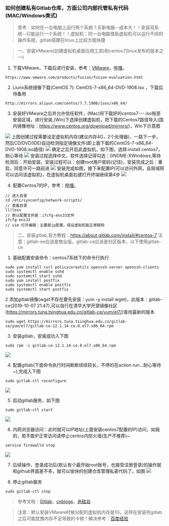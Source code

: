 ### 如何创建私有Gitlab仓库，方面公司内部托管私有代码(MAC/Windows类式)
> 思考：如何在一台电脑上运行两个系统？买新电脑--成本大！！安装双系统--只能运行一个系统！！虚拟机：同一台电脑借助虚拟机可以运行不同的操作系统，gitlab搭建在linux上比较方面快捷

> 一、安装VMware(创建虚拟机桌面应用工具)和centos7(linux发布的版本之一)

1. 下载VMware，下载后进行安装，参考：[VMware](https://www.cnblogs.com/zhangycun/p/10932326.html)，[哔哩](https://www.bilibili.com/video/av24441039?p=56)。

```
https://www.vmware.com/products/fusion/fusion-evaluation.html
```

2. Liunx系统镜像下载(CentOS 7): CentOS-7-x86_64-DVD-1908.iso ，下载后待备用

```
http://mirrors.aliyun.com/centos/7.7.1908/isos/x86_64/
```

3. 安装好VMware之后并允许信任软件，(Mac)将下载好的centos7---.iso拖至安装区域，进行安装,(Win)下选择创建虚拟机，把下载的Centos7路径导入(国内镜像地址：https://www.centos.org/download/mirrors/)，Win下示意图

![](./img/vmware1.png)
上图创建过程需要设定虚拟机内存(建议内存4G，2个处理器)，一路下一步，然后CD/DVD(IDE)自动检测指定镜像文件(即上面下载的CentOS-7-x86_64-DVD-1908.iso路径)
![](./img/vmware2.png)
确定之后开启此虚拟机，如下图，选择:install centos7，耐心等待
![](./img/centos71.png)
安装过程选择中文，软件选择记得勾选：GNOME-XWindows,等待检测后：开始安装，安装过程可以：创建root用户密码(记住)，安装完成之后：重启，同意许可一路前进
![](./img/centos72.png)
安装完成如图，接下来配置IP(可以访问外网，且局域网可以访问该虚拟机)，在虚拟机桌面右键打开终端继续第4步
![](./img/centos73.png)

4. 配置Centos7的IP，参考：[哔哩](https://www.bilibili.com/video/av24441039?p=56)。
```
// 进入目录
cd /etc/sysconfig/network-scripts/
// 查看目录
ll|less
// 默认配置文件是：ifcfg-ens33文件
ifcfg-ens33
// vim 打开编辑：主要是ip配置，保证虚拟机能正常联网

```

> 二、安装gitlab,官方教程：https://about.gitlab.com/install/#centos-7
注意：gitlab-ee应该是商业版，gitlab-ce应该是社区版本，以下使用gitlab-ce


1. 基础配置安装命令：centos7系统下的命令行执行

```
sudo yum install curl policycoreutils openssh-server openssh-clients
sudo systemctl enable sshd
sudo systemctl start sshd
sudo yum install postfix
sudo systemctl enable postfix
sudo systemctl start postfix
```

2 添加gitlab镜像(wget不存在要先安装：yum -y install wget)，此版本：gitlab-ce(2019-10-07 21:47),可以自行在清华大学开源镜像社区(https://mirrors.tuna.tsinghua.edu.cn/gitlab-ce/yum/el7/)查找最新的版本.

```
sudo wget https://mirrors.tuna.tsinghua.edu.cn/gitlab-ce/yum/el7/gitlab-ce-12.1.14-ce.0.el7.x86_64.rpm
```

3. 安装gitlab，安装成功入下图
```
sudo rpm -i gitlab-ce-12.1.14-ce.0.el7.x86_64.rpm
```

![](./img/install-gitlab.jpg)

4. 配置gitlab(下面命令执行时间断断续续较长，不停的在action run...耐心等待~),完成入下图
```
sudo gitlab-ctl reconfigure
```

![](./img/gitlab-config.png)

5. 启动gitlab服务，如下图

```
sudo gitlab-ctl start
```
![](./img/gitlab-start.png)

6. 内网浏览器访问：此时就可以IP地址(上面安装centos7配置的IP)访问，如我的，若不能IP正常访问请停止centos内防火墙(生产不推荐)~
```
service firewalld stop
```

![](./img/ip-link.jpg)

7. 后续操作，登录成功后(默认有个最开始root账号，也接受注册登录)的操作就和github界面差不多，就可以愉快的创建仓库管理私密代码了。如图
![](./img/gitlab-logined.png)


8. 停止gitlab服务
```
sudo gitlab-ctl stop
```

> 参考文档：[Gitlab](https://about.gitlab.com/install/#centos-7)，[cnblogs](https://www.cnblogs.com/wtil/p/11664153.html)，[尚硅谷](https://www.bilibili.com/video/av24441039?p=56)


> 注意：默认安装VMware时候分配的虚拟机内存是1G，这样在安装完gitlab之后可能犹豫内存不足导致的卡顿！解决参考：[百度经验](https://jingyan.baidu.com/article/86fae3460f83d83c49121a1c.html)